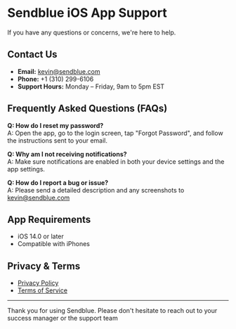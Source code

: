 # Sendblue iOS App Support

If you have any questions or concerns, we're here to help.

## Contact Us

- **Email:** kevin@sendblue.com  
- **Phone:** ‭+1 (310) 299-6106‬
- **Support Hours:** Monday – Friday, 9am to 5pm EST

## Frequently Asked Questions (FAQs)

**Q: How do I reset my password?**  
A: Open the app, go to the login screen, tap "Forgot Password", and follow the instructions sent to your email.

**Q: Why am I not receiving notifications?**  
A: Make sure notifications are enabled in both your device settings and the app settings.

**Q: How do I report a bug or issue?**  
A: Please send a detailed description and any screenshots to kevin@sendblue.com

## App Requirements

- iOS 14.0 or later  
- Compatible with iPhones

## Privacy & Terms

- [Privacy Policy](https://www.sendblue.com/privacy-policy)
- [Terms of Service](https://www.sendblue.com/terms-of-service)

---

Thank you for using Sendblue. Please don't hesitate to reach out to your success manager or the support team
